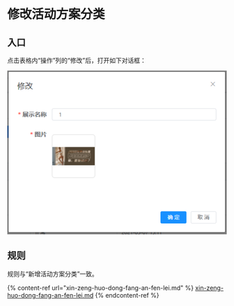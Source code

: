 # 修改活动方案分类

## 入口

点击表格内“操作”列的“修改”后，打开如下对话框：

![修改活动方案分类对话框](<../../../../.gitbook/assets/image (44).png>)

## 规则

规则与“新增活动方案分类”一致。

{% content-ref url="xin-zeng-huo-dong-fang-an-fen-lei.md" %}
[xin-zeng-huo-dong-fang-an-fen-lei.md](xin-zeng-huo-dong-fang-an-fen-lei.md)
{% endcontent-ref %}

